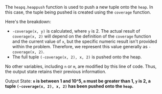The `heapq.heappush` function is used to push a new tuple onto the `heap`. In this case, the tuple being pushed is created using the `coverage` function. 

Here's the breakdown:
- `-coverage(x, y)` is calculated, where `y` is 2. The actual result of `coverage(x, 2)` will depend on the definition of the `coverage` function and the current value of `x`, but the specific numeric result isn't provided within the problem. Therefore, we represent this value generally as `-coverage(x, 2)`.
- The full tuple `(-coverage(x, 2), x, 2)` is pushed onto the heap.

No other variables, including `n` or `m`, are modified by this line of code. Thus, the output state retains their previous information.

Output State: **`n` is between 1 and 10^5, `m` must be greater than 1, `y` is 2, a tuple `(-coverage(x, 2), x, 2)` has been pushed onto the `heap`.**